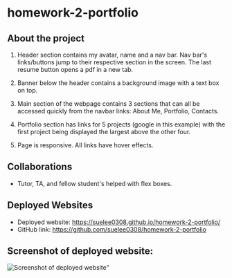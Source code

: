 # homework-2-portfolio

## About the project

1. Header section contains my avatar, name and a nav bar. Nav bar's links/buttons jump to their respective section in the screen. The last resume button opens a pdf in a new tab. 

2. Banner below the header contains a background image with a text box on top.

3. Main section of the webpage contains 3 sections that can all be accessed quickly from the navbar links: About Me, Portfolio, Contacts.

4. Portfolio section has links for 5 projects (google in this example) with the first project being displayed the largest above the other four.

4. Page is responsive. All links have hover effects. 

## Collaborations
- Tutor, TA, and fellow student's helped with flex boxes.

## Deployed Websites

- Deployed website: <https://suelee0308.github.io/homework-2-portfolio/>
- GitHub link: <https://github.com/suelee0308/homework-2-portfolio>


## Screenshot of deployed website:

![Screenshot of deployed website"](./assets/images/screencapture-hw2.png)